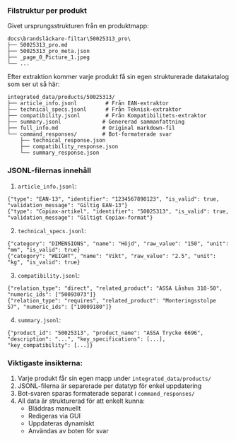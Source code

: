 

### Filstruktur per produkt

Givet ursprungsstrukturen från en produktmapp:
```
docs\brandsläckare-filtar\50025313_pro\
├── 50025313_pro.md
├── 50025313_pro_meta.json
├── _page_0_Picture_1.jpeg
└── ...
```

Efter extraktion kommer varje produkt få sin egen strukturerade datakatalog som ser ut så här:

```
integrated_data/products/50025313/
├── article_info.jsonl         # Från EAN-extraktor
├── technical_specs.jsonl      # Från Teknisk-extraktor  
├── compatibility.jsonl        # Från Kompatibilitets-extraktor
├── summary.jsonl             # Genererad sammanfattning
├── full_info.md              # Original markdown-fil
└── command_responses/        # Bot-formaterade svar
    ├── technical_response.json
    ├── compatibility_response.json  
    └── summary_response.json
```

### JSONL-filernas innehåll

1. `article_info.jsonl`:
```jsonl
{"type": "EAN-13", "identifier": "1234567890123", "is_valid": true, "validation_message": "Giltig EAN-13"}
{"type": "Copiax-artikel", "identifier": "50025313", "is_valid": true, "validation_message": "Giltigt Copiax-format"}
```

2. `technical_specs.jsonl`:
```jsonl
{"category": "DIMENSIONS", "name": "Höjd", "raw_value": "150", "unit": "mm", "is_valid": true}
{"category": "WEIGHT", "name": "Vikt", "raw_value": "2.5", "unit": "kg", "is_valid": true}
```

3. `compatibility.jsonl`:
```jsonl
{"relation_type": "direct", "related_product": "ASSA Låshus 310-50", "numeric_ids": ["50093073"]}
{"relation_type": "requires", "related_product": "Monteringsstolpe S7", "numeric_ids": ["10009180"]}
```

4. `summary.jsonl`:
```jsonl
{"product_id": "50025313", "product_name": "ASSA Trycke 6696", "description": "...", "key_specifications": [...], "key_compatibility": [...]}
```

### Viktigaste insikterna:
1. Varje produkt får sin egen mapp under `integrated_data/products/`
2. JSONL-filerna är separerade per datatyp för enkel uppdatering
3. Bot-svaren sparas formaterade separat i `command_responses/`
4. All data är strukturerad för att enkelt kunna:
   - Bläddras manuellt
   - Redigeras via GUI
   - Uppdateras dynamiskt
   - Användas av boten för svar

